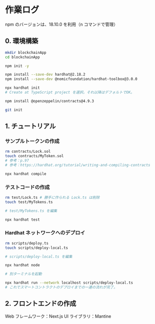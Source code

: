 # 作業ログ

npm のバージョンは、18.10.0 を利用（n コマンドで管理）

## 0. 環境構築

```bash
mkdir blockchainApp
cd blockchainApp

npm init -y

npm install --save-dev hardhat@2.18.2
npm install --save-dev @nomicfoundation/hardhat-toolbox@3.0.0

npx hardhat init
# Create at TypeScript project を選択。それ以降はデフォルトでOK。

npm install @openzeppelin/contracts@4.9.3

git init
```

## 1. チュートリアル

### サンプルトークンの作成

```bash
rm contracts/Lock.sol
touch contracts/MyToken.sol
# 参考：p.97
# 参考：https://hardhat.org/tutorial/writing-and-compiling-contracts

npx hardhat compile
```

### テストコードの作成

```bash
rm test/Lock.ts # 勝手に作られる Lock.ts は削除
touch test/MyTokens.ts

# test/MyTokens.ts を編集

npx hardhat test
```

### Hardhat ネットワークへのデプロイ

```bash
rm scripts/deploy.ts
touch scripts/deploy-local.ts

# scripts/deploy-local.ts を編集

npx hardhat node

# 別ターミナルを起動

npx hardhat run --network localhost scripts/deploy-local.ts
# これでスマートコントラクトのデプロイまでの一連の流れが完了。
```

## 2. フロントエンドの作成

Web フレームワーク：Next.js
UI ライブラリ：Mantine

```bash


```
